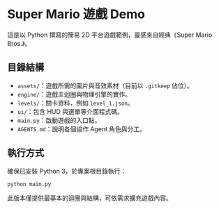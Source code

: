 # Super Mario 遊戲 Demo

這是以 Python 撰寫的簡易 2D 平台遊戲範例，靈感來自經典《Super Mario Bros.》。

## 目錄結構

- `assets/`：遊戲所需的圖片與音效素材（目前以 `.gitkeep` 佔位）。
- `engine/`：遊戲主迴圈與物理引擎的實作。
- `levels/`：關卡資料，例如 `level_1.json`。
- `ui/`：包含 HUD 與選單等介面程式碼。
- `main.py`：啟動遊戲的入口點。
- `AGENTS.md`：說明各個協作 Agent 角色與分工。

## 執行方式

確保已安裝 Python 3，於專案根目錄執行：

```bash
python main.py
```

此版本僅提供最基本的迴圈與結構，可依需求擴充遊戲內容。

